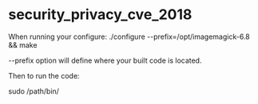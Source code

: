 # security_privacy_cve_2018

When running your configure: ./configure --prefix=/opt/imagemagick-6.8 && make

--prefix option will define where your built code is located.

Then to run the code:

sudo /path/bin/


